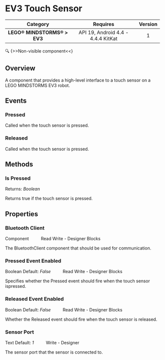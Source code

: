# EV3 Touch Sensor

| Category | Requires | Version |
|:--------:|:-------:|:--------:|
|**LEGO® MINDSTORMS® > EV3**|<span class="chip chip-any">API 19, Android 4.4 - 4.4.4 KitKat</span>|<span class="chip chip-number">1</span>|

:mag: {>>Non-visible component<<}

## Overview

A component that provides a high-level interface to a touch sensor on a LEGO MINDSTORMS EV3 robot.

## Events

### Pressed

Called when the touch sensor is pressed.

<div class="block" ai2-block="event" not-rendered="true" value="%7B%22componentName%22:%20%22EV3%20Touch%20Sensor%22,%20%22name%22:%20%22Pressed%22,%20%22params%22:%20%5B%5D%7D"></div>


### Released

Called when the touch sensor is pressed.

<div class="block" ai2-block="event" not-rendered="true" value="%7B%22componentName%22:%20%22EV3%20Touch%20Sensor%22,%20%22name%22:%20%22Released%22,%20%22params%22:%20%5B%5D%7D"></div>


## Methods

### Is Pressed

<span class="chip chip-boolean">Returns: <i>Boolean</i></span> 

Returns true if the touch sensor is pressed.

<div class="block" ai2-block="method" not-rendered="true" value="%7B%22componentName%22:%20%22EV3%20Touch%20Sensor%22,%20%22name%22:%20%22Is%20Pressed%22,%20%22output%22:%20true,%20%22params%22:%20%5B%5D%7D"></div>


## Properties

### Bluetooth Client

<span class="chip chip-component">Component</span><span style="user-select: none;">&nbsp;&nbsp;&nbsp;&nbsp;&nbsp;&nbsp;&nbsp;&nbsp;&nbsp;&nbsp;</span><span class="chip chip-rw">Read</span><span style="user-select: none;">&nbsp;</span><span class="chip chip-rw">Write</span><span style="user-select: none;">&nbsp;</span>-<span style="user-select: none;">&nbsp;</span><span class="chip chip-bd">Designer</span><span style="user-select: none;">&nbsp;</span><span class="chip chip-bd">Blocks</span><span style="user-select: none;">&nbsp;</span>

The BluetoothClient component that should be used for communication.

<div class="block" ai2-block="property" not-rendered="true" value="%7B%22componentName%22:%20%22EV3%20Touch%20Sensor%22,%20%22name%22:%20%22Bluetooth%20Client%22,%20%22getter%22:%20true%7D"></div>
<div class="block" ai2-block="property" not-rendered="true" value="%7B%22componentName%22:%20%22EV3%20Touch%20Sensor%22,%20%22name%22:%20%22Bluetooth%20Client%22,%20%22getter%22:%20false%7D"></div>


### Pressed Event Enabled

<span class="chip chip-boolean">Boolean</span><span style="user-select: none;">&nbsp;</span><span class="chip chip-boolean">Default: <i>False</i></span><span style="user-select: none;">&nbsp;&nbsp;&nbsp;&nbsp;&nbsp;&nbsp;&nbsp;&nbsp;&nbsp;&nbsp;</span><span class="chip chip-rw">Read</span><span style="user-select: none;">&nbsp;</span><span class="chip chip-rw">Write</span><span style="user-select: none;">&nbsp;</span>-<span style="user-select: none;">&nbsp;</span><span class="chip chip-bd">Designer</span><span style="user-select: none;">&nbsp;</span><span class="chip chip-bd">Blocks</span><span style="user-select: none;">&nbsp;</span>

Specifies whether the Pressed event should fire when the touch sensor ispressed.

<div class="block" ai2-block="property" not-rendered="true" value="%7B%22componentName%22:%20%22EV3%20Touch%20Sensor%22,%20%22name%22:%20%22Pressed%20Event%20Enabled%22,%20%22getter%22:%20true%7D"></div>
<div class="block" ai2-block="property" not-rendered="true" value="%7B%22componentName%22:%20%22EV3%20Touch%20Sensor%22,%20%22name%22:%20%22Pressed%20Event%20Enabled%22,%20%22getter%22:%20false%7D"></div>


### Released Event Enabled

<span class="chip chip-boolean">Boolean</span><span style="user-select: none;">&nbsp;</span><span class="chip chip-boolean">Default: <i>False</i></span><span style="user-select: none;">&nbsp;&nbsp;&nbsp;&nbsp;&nbsp;&nbsp;&nbsp;&nbsp;&nbsp;&nbsp;</span><span class="chip chip-rw">Read</span><span style="user-select: none;">&nbsp;</span><span class="chip chip-rw">Write</span><span style="user-select: none;">&nbsp;</span>-<span style="user-select: none;">&nbsp;</span><span class="chip chip-bd">Designer</span><span style="user-select: none;">&nbsp;</span><span class="chip chip-bd">Blocks</span><span style="user-select: none;">&nbsp;</span>

Whether the Released event should fire when the touch sensor is released.

<div class="block" ai2-block="property" not-rendered="true" value="%7B%22componentName%22:%20%22EV3%20Touch%20Sensor%22,%20%22name%22:%20%22Released%20Event%20Enabled%22,%20%22getter%22:%20true%7D"></div>
<div class="block" ai2-block="property" not-rendered="true" value="%7B%22componentName%22:%20%22EV3%20Touch%20Sensor%22,%20%22name%22:%20%22Released%20Event%20Enabled%22,%20%22getter%22:%20false%7D"></div>


### Sensor Port

<span class="chip chip-text">Text</span><span style="user-select: none;">&nbsp;</span><span class="chip chip-text">Default: <i>1</i></span><span style="user-select: none;">&nbsp;&nbsp;&nbsp;&nbsp;&nbsp;&nbsp;&nbsp;&nbsp;&nbsp;&nbsp;</span><span class="chip chip-rw">Write</span><span style="user-select: none;">&nbsp;</span>-<span style="user-select: none;">&nbsp;</span><span class="chip chip-bd">Designer</span><span style="user-select: none;">&nbsp;</span>

The sensor port that the sensor is connected to.
